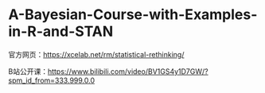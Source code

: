 # A-Bayesian-Course-with-Examples-in-R-and-STAN

官方网页：https://xcelab.net/rm/statistical-rethinking/  

B站公开课：https://www.bilibili.com/video/BV1GS4y1D7GW/?spm_id_from=333.999.0.0
